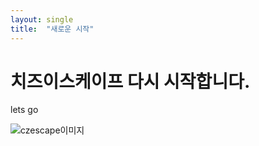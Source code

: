 ```yaml
---
layout: single
title:  "새로운 시작"
---
```

# 치즈이스케이프 다시 시작합니다.

lets go



![czescape이미지](D:\czescape-github-blog\czescape.github.io\images\2024-01-17-001\czescape이미지.PNG)

